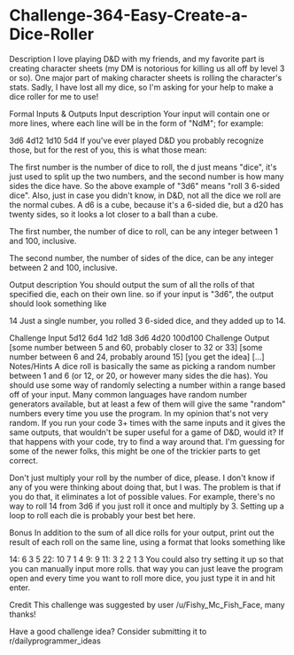 # Challenge-364-Easy-Create-a-Dice-Roller
Description
I love playing D&D with my friends, and my favorite part is creating character sheets (my DM is notorious for killing us all off by level 3 or so). One major part of making character sheets is rolling the character's stats. Sadly, I have lost all my dice, so I'm asking for your help to make a dice roller for me to use!

Formal Inputs & Outputs
Input description
Your input will contain one or more lines, where each line will be in the form of "NdM"; for example:

3d6
4d12
1d10
5d4
If you've ever played D&D you probably recognize those, but for the rest of you, this is what those mean:

The first number is the number of dice to roll, the d just means "dice", it's just used to split up the two numbers, and the second number is how many sides the dice have. So the above example of "3d6" means "roll 3 6-sided dice". Also, just in case you didn't know, in D&D, not all the dice we roll are the normal cubes. A d6 is a cube, because it's a 6-sided die, but a d20 has twenty sides, so it looks a lot closer to a ball than a cube.

The first number, the number of dice to roll, can be any integer between 1 and 100, inclusive.

The second number, the number of sides of the dice, can be any integer between 2 and 100, inclusive.

Output description
You should output the sum of all the rolls of that specified die, each on their own line. so if your input is "3d6", the output should look something like

14
Just a single number, you rolled 3 6-sided dice, and they added up to 14.

Challenge Input
5d12
6d4
1d2
1d8
3d6
4d20
100d100
Challenge Output
[some number between 5 and 60, probably closer to 32 or 33]
[some number between 6 and 24, probably around 15]
[you get the idea]
[...]
Notes/Hints
A dice roll is basically the same as picking a random number between 1 and 6 (or 12, or 20, or however many sides the die has). You should use some way of randomly selecting a number within a range based off of your input. Many common languages have random number generators available, but at least a few of them will give the same "random" numbers every time you use the program. In my opinion that's not very random. If you run your code 3+ times with the same inputs and it gives the same outputs, that wouldn't be super useful for a game of D&D, would it? If that happens with your code, try to find a way around that. I'm guessing for some of the newer folks, this might be one of the trickier parts to get correct.

Don't just multiply your roll by the number of dice, please. I don't know if any of you were thinking about doing that, but I was. The problem is that if you do that, it eliminates a lot of possible values. For example, there's no way to roll 14 from 3d6 if you just roll it once and multiply by 3. Setting up a loop to roll each die is probably your best bet here.

Bonus
In addition to the sum of all dice rolls for your output, print out the result of each roll on the same line, using a format that looks something like

14: 6 3 5
22: 10 7 1 4
9: 9
11: 3 2 2 1 3
You could also try setting it up so that you can manually input more rolls. that way you can just leave the program open and every time you want to roll more dice, you just type it in and hit enter.

Credit
This challenge was suggested by user /u/Fishy_Mc_Fish_Face, many thanks!

Have a good challenge idea? Consider submitting it to r/dailyprogrammer_ideas